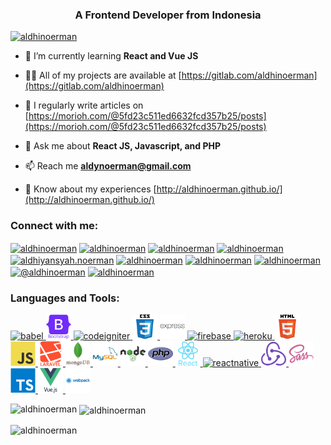 <h3 align="center">A Frontend Developer from Indonesia</h3>


<p align="left"> <a href="https://twitter.com/aldhinoerman" target="blank"><img src="https://img.shields.io/twitter/follow/aldhinoerman?logo=twitter&style=for-the-badge" alt="aldhinoerman" /></a> </p>

- 🌱 I’m currently learning **React and Vue JS**

- 👨‍💻 All of my projects are available at [https://gitlab.com/aldhinoerman](https://gitlab.com/aldhinoerman)

- 📝 I regularly write articles on [https://morioh.com/@5fd23c511ed6632fcd357b25/posts](https://morioh.com/@5fd23c511ed6632fcd357b25/posts)

- 💬 Ask me about **React JS, Javascript, and PHP**

- 📫 Reach me **aldynoerman@gmail.com**

- 📄 Know about my experiences [http://aldhinoerman.github.io/](http://aldhinoerman.github.io/)

<h3 align="left">Connect with me:</h3>
<p align="left">
<a href="https://codepen.io/aldhinoerman" target="blank"><img align="center" src="https://cdn.jsdelivr.net/npm/simple-icons@3.0.1/icons/codepen.svg" alt="aldhinoerman" height="30" width="40" /></a>
<a href="https://twitter.com/aldhinoerman" target="blank"><img align="center" src="https://cdn.jsdelivr.net/npm/simple-icons@3.0.1/icons/twitter.svg" alt="aldhinoerman" height="30" width="40" /></a>
<a href="https://linkedin.com/in/aldhinoerman" target="blank"><img align="center" src="https://cdn.jsdelivr.net/npm/simple-icons@3.0.1/icons/linkedin.svg" alt="aldhinoerman" height="30" width="40" /></a>
<a href="https://codesandbox.com/aldhinoerman" target="blank"><img align="center" src="https://cdn.jsdelivr.net/npm/simple-icons@3.0.1/icons/codesandbox.svg" alt="aldhinoerman" height="30" width="40" /></a>
<a href="https://fb.com/aldhiyansyah.noerman" target="blank"><img align="center" src="https://cdn.jsdelivr.net/npm/simple-icons@3.0.1/icons/facebook.svg" alt="aldhiyansyah.noerman" height="30" width="40" /></a>
<a href="https://instagram.com/aldhinoerman" target="blank"><img align="center" src="https://cdn.jsdelivr.net/npm/simple-icons@3.0.1/icons/instagram.svg" alt="aldhinoerman" height="30" width="40" /></a>
<a href="https://dribbble.com/aldhinoerman" target="blank"><img align="center" src="https://cdn.jsdelivr.net/npm/simple-icons@3.0.1/icons/dribbble.svg" alt="aldhinoerman" height="30" width="40" /></a>
<a href="https://www.behance.net/aldhinoerman" target="blank"><img align="center" src="https://cdn.jsdelivr.net/npm/simple-icons@3.0.1/icons/behance.svg" alt="aldhinoerman" height="30" width="40" /></a>
<a href="https://medium.com/@aldhinoerman" target="blank"><img align="center" src="https://cdn.jsdelivr.net/npm/simple-icons@3.0.1/icons/medium.svg" alt="@aldhinoerman" height="30" width="40" /></a>
<a href="https://www.hackerrank.com/aldhinoerman" target="blank"><img align="center" src="https://cdn.jsdelivr.net/npm/simple-icons@3.0.1/icons/hackerrank.svg" alt="aldhinoerman" height="30" width="40" /></a>
</p>

<h3 align="left">Languages and Tools:</h3>
<p align="left"> <a href="https://babeljs.io/" target="_blank"> <img src="https://www.vectorlogo.zone/logos/babeljs/babeljs-icon.svg" alt="babel" width="40" height="40"/> </a> <a href="https://getbootstrap.com" target="_blank"> <img src="https://raw.githubusercontent.com/devicons/devicon/master/icons/bootstrap/bootstrap-plain-wordmark.svg" alt="bootstrap" width="40" height="40"/> </a> <a href="https://codeigniter.com" target="_blank"> <img src="https://cdn.worldvectorlogo.com/logos/codeigniter.svg" alt="codeigniter" width="40" height="40"/> </a> <a href="https://www.w3schools.com/css/" target="_blank"> <img src="https://raw.githubusercontent.com/devicons/devicon/master/icons/css3/css3-original-wordmark.svg" alt="css3" width="40" height="40"/> </a> <a href="https://expressjs.com" target="_blank"> <img src="https://raw.githubusercontent.com/devicons/devicon/master/icons/express/express-original-wordmark.svg" alt="express" width="40" height="40"/> </a> <a href="https://firebase.google.com/" target="_blank"> <img src="https://www.vectorlogo.zone/logos/firebase/firebase-icon.svg" alt="firebase" width="40" height="40"/> </a> <a href="https://heroku.com" target="_blank"> <img src="https://www.vectorlogo.zone/logos/heroku/heroku-icon.svg" alt="heroku" width="40" height="40"/> </a> <a href="https://www.w3.org/html/" target="_blank"> <img src="https://raw.githubusercontent.com/devicons/devicon/master/icons/html5/html5-original-wordmark.svg" alt="html5" width="40" height="40"/> </a> <a href="https://developer.mozilla.org/en-US/docs/Web/JavaScript" target="_blank"> <img src="https://raw.githubusercontent.com/devicons/devicon/master/icons/javascript/javascript-original.svg" alt="javascript" width="40" height="40"/> </a> <a href="https://laravel.com/" target="_blank"> <img src="https://raw.githubusercontent.com/devicons/devicon/master/icons/laravel/laravel-plain-wordmark.svg" alt="laravel" width="40" height="40"/> </a> <a href="https://www.mongodb.com/" target="_blank"> <img src="https://raw.githubusercontent.com/devicons/devicon/master/icons/mongodb/mongodb-original-wordmark.svg" alt="mongodb" width="40" height="40"/> </a> <a href="https://www.mysql.com/" target="_blank"> <img src="https://raw.githubusercontent.com/devicons/devicon/master/icons/mysql/mysql-original-wordmark.svg" alt="mysql" width="40" height="40"/> </a> <a href="https://nodejs.org" target="_blank"> <img src="https://raw.githubusercontent.com/devicons/devicon/master/icons/nodejs/nodejs-original-wordmark.svg" alt="nodejs" width="40" height="40"/> </a> <a href="https://www.php.net" target="_blank"> <img src="https://raw.githubusercontent.com/devicons/devicon/master/icons/php/php-original.svg" alt="php" width="40" height="40"/> </a> <a href="https://reactjs.org/" target="_blank"> <img src="https://raw.githubusercontent.com/devicons/devicon/master/icons/react/react-original-wordmark.svg" alt="react" width="40" height="40"/> </a> <a href="https://reactnative.dev/" target="_blank"> <img src="https://reactnative.dev/img/header_logo.svg" alt="reactnative" width="40" height="40"/> </a> <a href="https://redux.js.org" target="_blank"> <img src="https://raw.githubusercontent.com/devicons/devicon/master/icons/redux/redux-original.svg" alt="redux" width="40" height="40"/> </a> <a href="https://sass-lang.com" target="_blank"> <img src="https://raw.githubusercontent.com/devicons/devicon/master/icons/sass/sass-original.svg" alt="sass" width="40" height="40"/> </a> <a href="https://www.typescriptlang.org/" target="_blank"> <img src="https://raw.githubusercontent.com/devicons/devicon/master/icons/typescript/typescript-original.svg" alt="typescript" width="40" height="40"/> </a> <a href="https://vuejs.org/" target="_blank"> <img src="https://raw.githubusercontent.com/devicons/devicon/master/icons/vuejs/vuejs-original-wordmark.svg" alt="vuejs" width="40" height="40"/> </a> <a href="https://webpack.js.org" target="_blank"> <img src="https://raw.githubusercontent.com/devicons/devicon/d00d0969292a6569d45b06d3f350f463a0107b0d/icons/webpack/webpack-original-wordmark.svg" alt="webpack" width="40" height="40"/> </a> </p>

<p><img align="left" src="https://github-readme-stats.vercel.app/api/top-langs?username=aldhinoerman&show_icons=true&locale=en&layout=compact" alt="aldhinoerman" /></p>

<p>&nbsp;<img align="center" src="https://github-readme-stats.vercel.app/api?username=aldhinoerman&show_icons=true&locale=en" alt="aldhinoerman" /></p>

<p><img align="center" src="https://github-readme-streak-stats.herokuapp.com/?user=aldhinoerman&" alt="aldhinoerman" /></p>
